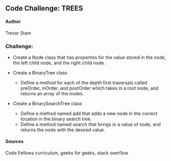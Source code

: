 ## Code Challenge: TREES

#### Author
Trevor Stam

### Challenge:
- Create a Node class that has properties for the value stored in the node, the left child node, and the right child node .
- Create a BinaryTree class
  - Define a method for each of the depth first traversals called preOrder, inOrder, and postOrder which takes in a root node, and returns an array of the nodes.

- Create a BinarySearchTree class

  - Define a method named add that adds a new node in the correct location in the binary search tree.
  - Define a method named search that brings in a value of node, and returns the node with the desired value.

#### Sources
Code Fellows curriculum, geeks for geeks, stack overflow


